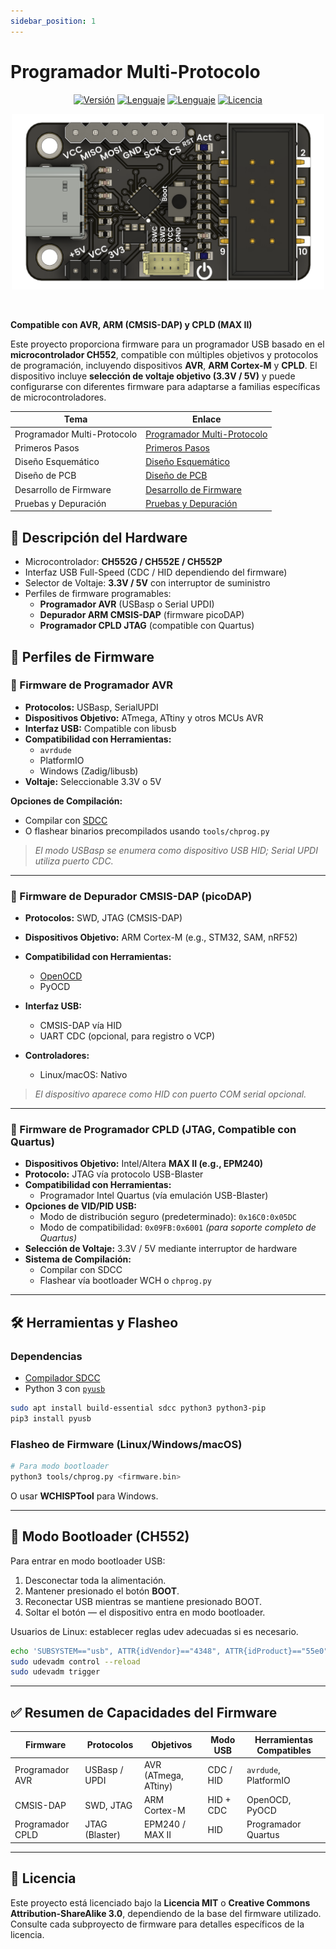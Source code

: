 ```yaml
---
sidebar_position: 1
---
```


# Programador Multi-Protocolo   

<div align="center">
  <a href="#"><img src="https://img.shields.io/badge/version-1.0-blue.svg" alt="Versión"/></a>
  <a href="#"><img src="https://img.shields.io/badge/language-Python-lightgrey.svg" alt="Lenguaje"/></a>
  <a href="#"><img src="https://img.shields.io/badge/language-C-lightgrey.svg" alt="Lenguaje"/></a>
  <a href="#"><img src="https://img.shields.io/badge/license-MIT-green.svg" alt="Licencia"/></a>
  <br/>
</div>

<div align="center">
  <p href="./docs/unit_product_brief.pdf">  <img src="https://raw.githubusercontent.com/UNIT-Electronics-MX/unit_ch552_multiprotocol_programmer/refs/heads/main/hardware/resources/programmer.png" width="500px"/></p>
  <br/>   
  </div>


**Compatible con AVR, ARM (CMSIS-DAP) y CPLD (MAX II)**

Este proyecto proporciona firmware para un programador USB basado en el **microcontrolador CH552**, compatible con múltiples objetivos y protocolos de programación, incluyendo dispositivos **AVR**, **ARM Cortex-M** y **CPLD**. El dispositivo incluye **selección de voltaje objetivo (3.3V / 5V)** y puede configurarse con diferentes firmware para adaptarse a familias específicas de microcontroladores.

<div style={{ display: 'flex', justifyContent: 'center' }}>
  <table>
    <thead>
      <tr>
        <th>Tema</th>
        <th>Enlace</th>
      </tr>
    </thead>
    <tbody>
      <tr>
        <td>Programador Multi-Protocolo</td>
        <td>
          <a href="https://unit-electronics-mx.github.io/unit_multiprotocol_programmer_platform/" target="_blank">
            Programador Multi-Protocolo
          </a>
        </td>
      </tr>
      <tr>
        <td>Primeros Pasos</td>
        <td>
          <a href="https://unit-electronics-mx.github.io/unit_ch552_multiprotocol_programmer/index.html" target="_blank">
            Primeros Pasos
          </a>
        </td>
      </tr>
      <tr>
        <td>Diseño Esquemático</td>
        <td>
          <a href="https://github.com/UNIT-Electronics-MX/unit_ch552_multiprotocol_programmer/blob/main/hardware/unit_sch_V_0_0_1_ue0090_CH552_USB_Multi-Protocol-Programmer.pdf" target="_blank">
            Diseño Esquemático
          </a>
        </td>
      </tr>
      <tr>
        <td>Diseño de PCB</td>
        <td>
          <a href="https://github.com/UNIT-Electronics-MX/unit_ch552_multiprotocol_programmer/tree/main/hardware" target="_blank">
            Diseño de PCB
          </a>
        </td>
      </tr>
      <tr>
        <td>Desarrollo de Firmware</td>
        <td>
          <a href="https://github.com/UNIT-Electronics-MX/unit_ch552_multiprotocol_programmer/tree/main/software/PICO-DAP" target="_blank">
            Desarrollo de Firmware
          </a>
        </td>
      </tr>
      <tr>
        <td>Pruebas y Depuración</td>
        <td>
          <a href="https://github.com/UNIT-Electronics-MX/unit_ch55x_docker_sdk" target="_blank">
            Pruebas y Depuración
          </a>
        </td>
      </tr>
    </tbody>
  </table>
</div>

## 🔌 Descripción del Hardware

- Microcontrolador: **CH552G / CH552E / CH552P**
- Interfaz USB Full-Speed (CDC / HID dependiendo del firmware)
- Selector de Voltaje: **3.3V / 5V** con interruptor de suministro
- Perfiles de firmware programables:
  - **Programador AVR** (USBasp o Serial UPDI)
  - **Depurador ARM CMSIS-DAP** (firmware picoDAP)
  - **Programador CPLD JTAG** (compatible con Quartus)


## 🔧 Perfiles de Firmware

### 🔹 Firmware de Programador AVR

- **Protocolos:** USBasp, SerialUPDI
- **Dispositivos Objetivo:** ATmega, ATtiny y otros MCUs AVR
- **Interfaz USB:** Compatible con libusb
- **Compatibilidad con Herramientas:** 
  - `avrdude`
  - PlatformIO
  - Windows (Zadig/libusb)
- **Voltaje:** Seleccionable 3.3V o 5V

**Opciones de Compilación:**
- Compilar con [SDCC](https://sdcc.sourceforge.net/)
- O flashear binarios precompilados usando `tools/chprog.py`

> *El modo USBasp se enumera como dispositivo USB HID; Serial UPDI utiliza puerto CDC.*

---

### 🔹 Firmware de Depurador CMSIS-DAP (picoDAP)

- **Protocolos:** SWD, JTAG (CMSIS-DAP)
- **Dispositivos Objetivo:** ARM Cortex-M (e.g., STM32, SAM, nRF52)
- **Compatibilidad con Herramientas:**  
  - [OpenOCD](http://openocd.org/)
  - PyOCD

- **Interfaz USB:**
  - CMSIS-DAP vía HID
  - UART CDC (opcional, para registro o VCP)
- **Controladores:**
  - Linux/macOS: Nativo

> *El dispositivo aparece como HID con puerto COM serial opcional.*

---

### 🔹 Firmware de Programador CPLD (JTAG, Compatible con Quartus)

- **Dispositivos Objetivo:** Intel/Altera **MAX II (e.g., EPM240)**
- **Protocolo:** JTAG vía protocolo USB-Blaster
- **Compatibilidad con Herramientas:**  
  - Programador Intel Quartus (vía emulación USB-Blaster)
- **Opciones de VID/PID USB:**
  - Modo de distribución seguro (predeterminado): `0x16C0:0x05DC`
  - Modo de compatibilidad: `0x09FB:0x6001` *(para soporte completo de Quartus)*
- **Selección de Voltaje:** 3.3V / 5V mediante interruptor de hardware
- **Sistema de Compilación:**  
  - Compilar con SDCC
  - Flashear vía bootloader WCH o `chprog.py`

---

## 🛠️ Herramientas y Flasheo

### Dependencias

- [Compilador SDCC](https://sdcc.sourceforge.net/)
- Python 3 con [`pyusb`](https://github.com/pyusb/pyusb)

```bash
sudo apt install build-essential sdcc python3 python3-pip
pip3 install pyusb
```

### Flasheo de Firmware (Linux/Windows/macOS)

```bash
# Para modo bootloader
python3 tools/chprog.py <firmware.bin>
```

O usar **WCHISPTool** para Windows.

---

## 📌 Modo Bootloader (CH552)

Para entrar en modo bootloader USB:

1. Desconectar toda la alimentación.
2. Mantener presionado el botón **BOOT**.
3. Reconectar USB mientras se mantiene presionado BOOT.
4. Soltar el botón — el dispositivo entra en modo bootloader.

Usuarios de Linux: establecer reglas udev adecuadas si es necesario.

```bash
echo 'SUBSYSTEM=="usb", ATTR{idVendor}=="4348", ATTR{idProduct}=="55e0", MODE="666"' | sudo tee /etc/udev/rules.d/99-ch55x.rules
sudo udevadm control --reload
sudo udevadm trigger
```

---

## ✅ Resumen de Capacidades del Firmware

| Firmware       | Protocolos         | Objetivos          | Modo USB      | Herramientas Compatibles |
|----------------|-------------------|---------------------|---------------|---------------------------|
| Programador AVR | USBasp / UPDI     | AVR (ATmega, ATtiny) | CDC / HID     | `avrdude`, PlatformIO     |
| CMSIS-DAP      | SWD, JTAG         | ARM Cortex-M        | HID + CDC     | OpenOCD, PyOCD            |
| Programador CPLD| JTAG (Blaster)    | EPM240 / MAX II     | HID           | Programador Quartus       |

---

## 🪪 Licencia

Este proyecto está licenciado bajo la **Licencia MIT** o **Creative Commons Attribution-ShareAlike 3.0**, dependiendo de la base del firmware utilizado. Consulte cada subproyecto de firmware para detalles específicos de la licencia.

